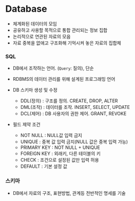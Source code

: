 # Database

- 체계화된 데이터의 모임
- 공유하고 사용할 목적으로 통합 관리되는 정보 집합
- 논리적으로 연관된 자료의 모음
- 자료 중복을 없애고 구조화해 기억시켜 놓은 자료의 집합체



### SQL

- DB에서 조작하는 언어. (`Query`: 질의), 단순

- RDBMS의 데이터 관리를 위해 설계된 프로그래밍 언어

- DB 스키마 생성 및 수정

  - DDL(정의) : 구조를 정의. CREATE, DROP, ALTER
  - DML(조작) : 데이터를 조작. INSERT, SELECT, UPDATE
  - DCL(제어) : DB 사용자의 권한 제어. GRANT, REVOKE

  

- 필드 제약 조건

  - NOT NULL : NULL값 입력 금지
  - UNIQUE : 중복 값 입력 금지(NULL 값은 중복 입력 가능)
  - PRIMARY KEY : NOT NULL + UNIQUE
  - FOREIGN KEY : 외래키, 다른 테이블의 키
  - CHECK : 조건으로 설정된 값만 입력 허용
  - DEFAULT : 기본 설정 값



### 스키마

- DB에서 자료의 구조, 표현방법, 관계등 전반적인 명세를 기술
